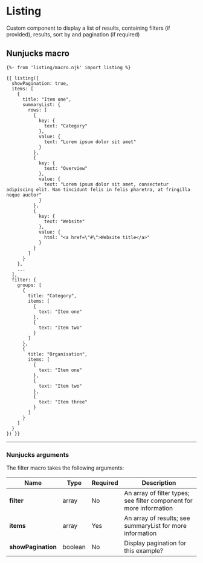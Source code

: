 # Listing
Custom component to display a list of results, containing filters (if provided), results, sort by and pagination (if required)

## Nunjucks macro

```
{%- from 'listing/macro.njk' import listing %}

{{ listing({
  showPagination: true,
  items: [
    {
      title: "Item one",
      summaryList: {
        rows: [
          {
            key: {
              text: "Category"
            },
            value: {
              text: "Lorem ipsum dolor sit amet"
            }
          },
          {
            key: {
              text: "Overview"
            },
            value: {
              text: "Lorem ipsum dolor sit amet, consectetur adipiscing elit. Nam tincidunt felis in felis pharetra, at fringilla neque auctor"
            }
          },
          {
            key: {
              text: "Website"
            },
            value: {
              html: "<a href=\"#\">Website title</a>"
            }
          }
        ]
      }
    },
    ...
  ],
  filter: {
    groups: [
      {
        title: "Category",
        items: [
          {
            text: "Item one"
          },
          {
            text: "Item two"
          }
        ]
      },
      {
        title: "Organisation",
        items: [
          {
            text: "Item one"
          },
          {
            text: "Item two"
          },
          {
            text: "Item three"
          }
        ]
      }
    ]
  }
}) }}
```

---

### Nunjucks arguments

The filter macro takes the following arguments:

| Name                       | Type     | Required  | Description  |
| ---------------------------|----------|-----------|--------------|
| **filter**                  | array    | No        | An array of filter types; see filter component for more information
| **items**                  | array    | Yes       | An array of results; see summaryList for more information |
| **showPagination**         | boolean  | No        | Display pagination for this example? |